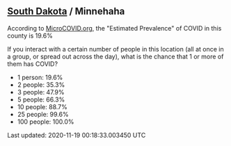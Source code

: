 
## [South Dakota](/united-states/south-dakota) / Minnehaha

According to [MicroCOVID.org](http://microcovid.org),
the "Estimated Prevalence" of COVID in this county is 19.6%

If you interact with a certain number of people in this location
(all at once in a group, or spread out across the day), what is the chance that
1 or more of them has COVID?

- 1 person: 19.6%
- 2 people: 35.3%
- 3 people: 47.9%
- 5 people: 66.3%
- 10 people: 88.7%
- 25 people: 99.6%
- 100 people: 100.0%

Last updated: 2020-11-19 00:18:33.003450 UTC
